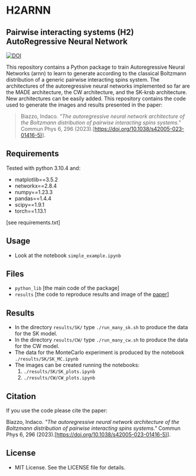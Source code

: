 # H2ARNN 
## Pairwise interacting systems (H2) AutoRegressive Neural Network
[![DOI](https://zenodo.org/badge/196019537.svg)](https://zenodo.org/badge/latestdoi/196019537)

This repository contains a Python package to train Autoregressive Neural Networks (arnn) to learn to generate according to the classical Boltzmann distribution of a generic pairwise interacting spins system.  The architectures of the autoregressive neural networks implemented so far are the MADE architecture, the CW architecture, and the SK-krsb architecture. New architectures can be easily added.
This repository contains the code used to generate the images and results presented in the paper: 

 > Biazzo, Indaco. *"The autoregressive neural network architecture of the Boltzmann distribution of pairwise interacting spins systems."* Commun Phys 6, 296 (2023).[[https://doi.org/10.1038/s42005-023-01416-5)](https://doi.org/10.1038/s42005-023-01416-5)].

## Requirements
Tested with python 3.10.4 and:
- matplotlib==3.5.2
- networkx==2.8.4
- numpy==1.23.3
- pandas==1.4.4
- scipy==1.9.1
- torch==1.13.1

[see requirements.txt]

## Usage
- Look at the notebook `simple_example.ipynb`

## Files
- `python_lib` [the main code of the package] 
- `results` [the code to reproduce results and image of the [paper]()] 

## Results
- In the directory `results/SK/` type `./run_many_sk.sh` to produce the data for the SK model. 
- In the directory `results/CW/` type `./run_many_cw.sh` to produce the data for the CW model. 
- The data for the MonteCarlo experiment is produced by the notebook `./results/SK/SK_MC.ipynb` 
- The images can be created running the notebooks:
    1. `./results/SK/SK_plots.ipynb`
    2. `./results/CW/CW_plots.ipynb`

## Citation
If you use the code please cite the paper:


Biazzo, Indaco. *"The autoregressive neural network architecture of the Boltzmann distribution of pairwise interacting spins systems."* Commun Phys 6, 296 (2023).[[https://doi.org/10.1038/s42005-023-01416-5)](https://doi.org/10.1038/s42005-023-01416-5)].

## License
- MIT License. See the LICENSE file for details.
